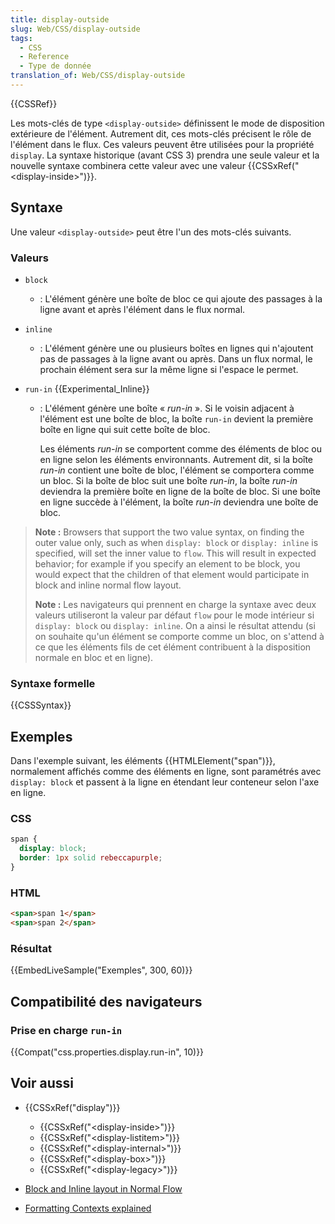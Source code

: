 ```yaml
---
title: display-outside
slug: Web/CSS/display-outside
tags:
  - CSS
  - Reference
  - Type de donnée
translation_of: Web/CSS/display-outside
---
```


{{CSSRef}}

Les mots-clés de type `<display-outside>` définissent le mode de disposition extérieure de l'élément. Autrement dit, ces mots-clés précisent le rôle de l'élément dans le flux. Ces valeurs peuvent être utilisées pour la propriété `display`. La syntaxe historique (avant CSS 3) prendra une seule valeur et la nouvelle syntaxe combinera cette valeur avec une valeur {{CSSxRef("&lt;display-inside&gt;")}}.

## Syntaxe

Une valeur `<display-outside>` peut être l'un des mots-clés suivants.

### Valeurs

- `block`
  - : L'élément génère une boîte de bloc ce qui ajoute des passages à la ligne avant et après l'élément dans le flux normal.
- `inline`
  - : L'élément génère une ou plusieurs boîtes en lignes qui n'ajoutent pas de passages à la ligne avant ou après. Dans un flux normal, le prochain élément sera sur la même ligne si l'espace le permet.
- `run-in` {{Experimental_Inline}}

  - : L'élément génère une boîte « _run-in_ ». Si le voisin adjacent à l'élément est une boîte de bloc, la boîte `run-in` devient la première boîte en ligne qui suit cette boîte de bloc.

    Les éléments _run-in_ se comportent comme des éléments de bloc ou en ligne selon les éléments environnants. Autrement dit, si la boîte _run-in_ contient une boîte de bloc, l'élément se comportera comme un bloc. Si la boîte de bloc suit une boîte _run-in_, la boîte _run-in_ deviendra la première boîte en ligne de la boîte de bloc. Si une boîte en ligne succède à l'élément, la boîte _run-in_ deviendra une boîte de bloc.

> **Note :** Browsers that support the two value syntax, on finding the outer value only, such as when `display: block` or `display: inline` is specified, will set the inner value to `flow`. This will result in expected behavior; for example if you specify an element to be block, you would expect that the children of that element would participate in block and inline normal flow layout.
>
> **Note :** Les navigateurs qui prennent en charge la syntaxe avec deux valeurs utiliseront la valeur par défaut `flow` pour le mode intérieur si `display: block` ou `display: inline`.  On a ainsi le résultat attendu (si on souhaite qu'un élément se comporte comme un bloc, on s'attend à ce que les éléments fils de cet élément contribuent à la disposition normale en bloc et en ligne).

### Syntaxe formelle

{{CSSSyntax}}

## Exemples

Dans l'exemple suivant, les éléments {{HTMLElement("span")}}, normalement affichés comme des éléments en ligne, sont paramétrés avec `display: block` et passent à la ligne en étendant leur conteneur selon l'axe en ligne.

### CSS

```css
span {
  display: block;
  border: 1px solid rebeccapurple;
}
```

### HTML

```html
<span>span 1</span>
<span>span 2</span>
```

### Résultat

{{EmbedLiveSample("Exemples", 300, 60)}}

## Compatibilité des navigateurs

### Prise en charge `run-in`

{{Compat("css.properties.display.run-in", 10)}}

## Voir aussi

- {{CSSxRef("display")}}

  - {{CSSxRef("&lt;display-inside&gt;")}}
  - {{CSSxRef("&lt;display-listitem&gt;")}}
  - {{CSSxRef("&lt;display-internal&gt;")}}
  - {{CSSxRef("&lt;display-box&gt;")}}
  - {{CSSxRef("&lt;display-legacy&gt;")}}

- [Block and Inline layout in Normal Flow](/fr/docs/Web/CSS/CSS_Flow_Layout/Block_and_Inline_Layout_in_Normal_Flow)
- [Formatting Contexts explained](/fr/docs/Web/CSS/CSS_Flow_Layout/Intro_to_formatting_contexts)
